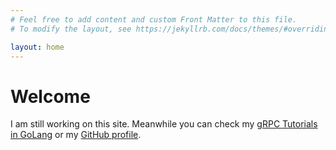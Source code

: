 ```yaml
---
# Feel free to add content and custom Front Matter to this file.
# To modify the layout, see https://jekyllrb.com/docs/themes/#overriding-theme-defaults

layout: home
---
```

# Welcome

I am still working on this site. Meanwhile you can check my [gRPC Tutorials in GoLang](https://grpcguide.com "gRPC tutorials in GoLang") or my [GitHub profile](https://github.com/kostyay "My GitHub profile").